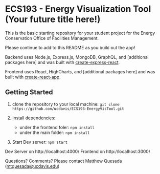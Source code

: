 # ECS193 - Energy Visualization Tool (Your future title here!) #

This is the basic starting repository for your student project for the Energy Conservation Office of Facilities Management.

Please continue to add to this README as you build out the app!

Backend uses Node.js, Express.js, MongoDB, GraphQL, and [additional packages here] and was built with [create-express-react](https://github.com/haochuan/create-express-react).

Frontend uses React, HighCharts, and [additional packages here] and was built with [create-react-app](https://github.com/facebookincubator/create-react-app).

## Getting Started ##

1) clone the repository to your local machine: 
`git clone https://github.com/ucdavis/ECS193-EnergyVisTool.git`

2) Install dependencies: 
   - under the frontend foler: `npm install`
   - under the main folder: `npm install`

3) Start Dev server: 
`npm start`

Dev Server on http://localhost:4000/
Frontend on http://localhost:3000/

Questions? Comments? Please contact Matthew Quesada (mtquesada@ucdavis.edu)
